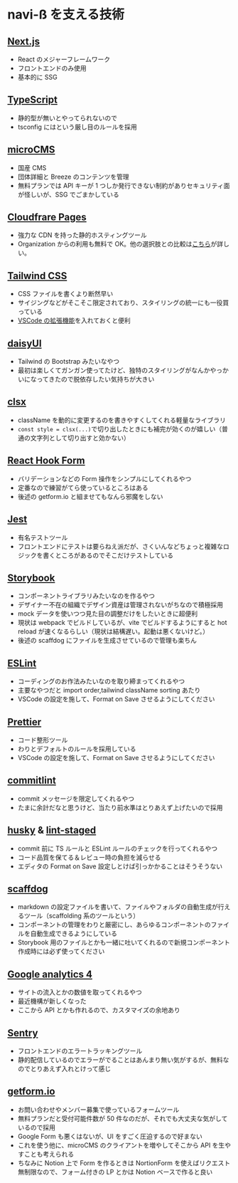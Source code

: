 # navi-ß を支える技術

## [Next.js](https://nextjs.org/)

- React のメジャーフレームワーク
- フロントエンドのみ使用
- 基本的に SSG

## [TypeScript](https://www.typescriptlang.org/)

- 静的型が無いとやってられないので
- tsconfig にはという厳し目のルールを採用

## [microCMS](https://microcms.io/)

- 国産 CMS
- 団体詳細と Breeze のコンテンツを管理
- 無料プランでは API キーが 1 つしか発行できない制約がありセキュリティ面が怪しいが、SSG でごまかしている

## [Cloudfrare Pages](https://pages.cloudflare.com/)

- 強力な CDN を持った静的ホスティングツール
- Organization からの利用も無料で OK。他の選択肢との比較は[こちら](https://zenn.dev/catnose99/scraps/6780379210136f)が詳しい。

## [Tailwind CSS](https://tailwindcss.com/)

- CSS ファイルを書くより断然早い
- サイジングなどがそこそこ限定されており、スタイリングの統一にも一役買っている
- [VSCode の拡張機能](https://zenn.dev/ikenohi/articles/df2bf0c990d99a#%E2%91%A0tailwind-css-intellisense%E3%82%92%E5%85%A5%E3%82%8C%E3%81%A6%E3%80%81%E7%B4%A0%E6%97%A9%E3%81%84%E8%A3%9C%E5%AE%8C%E3%82%92%E6%89%8B%E3%81%AB%E5%85%A5%E3%82%8C%E3%82%8B)を入れておくと便利

## [daisyUI](https://daisyui.com/)

- Tailwind の Bootstrap みたいなやつ
- 最初は楽しくてガンガン使ってたけど、独特のスタイリングがなんかやっかいになってきたので脱依存したい気持ちが大きい

## [clsx](https://github.com/lukeed/clsx)

- className を動的に変更するのを書きやすくしてくれる軽量なライブラリ
- `const style = clsx(...)`で切り出したときにも補完が効くのが嬉しい（普通の文字列として切り出すと効かない）

## [React Hook Form](https://react-hook-form.com/)

- バリデーションなどの Form 操作をシンプルにしてくれるやつ
- 定番なので練習がてら使っているところはある
- 後述の getform.io と組ませてもなんら邪魔をしない

## [Jest](https://jestjs.io/)

- 有名テストツール
- フロントエンドにテストは要らねえ派だが、さくいんなどちょっと複雑なロジックを書くところがあるのでそこだけテストしている

## [Storybook](https://storybook.js.org/)

- コンポーネントライブラリみたいなのを作るやつ
- デザイナー不在の組織でデザイン資産は管理されないがちなので積極採用
- mock データを使いつつ見た目の調整だけをしたいときに超便利
- 現状は webpack でビルドしているが、vite でビルドするようにすると hot reload が速くなるらしい（現状は結構遅い。起動は悪くないけど。）
- 後述の scaffdog にファイルを生成させているので管理も楽ちん

## [ESLint](https://eslint.org/)

- コーディングのお作法みたいなのを取り締まってくれるやつ
- 主要なやつだと import order,tailwind className sorting あたり
- VSCode の設定を施して、Format on Save させるようにしてください

## [Prettier](https://prettier.io/)

- コード整形ツール
- わりとデフォルトのルールを採用している
- VSCode の設定を施して、Format on Save させるようにしてください

## [commitlint](https://commitlint.js.org/#/)

- commit メッセージを限定してくれるやつ
- たまに余計だなと思うけど、当たり前水準はとりあえず上げたいので採用

## [husky](https://github.com/typicode/husky) & [lint-staged](https://github.com/okonet/lint-staged)

- commit 前に TS ルールと ESLint ルールのチェックを行ってくれるやつ
- コード品質を保てる＆レビュー時の負担を減らせる
- エディタの Format on Save 設定しとけば引っかかることはそうそうない

## [scaffdog](https://github.com/cats-oss/scaffdog)

- markdown の設定ファイルを書いて、ファイルやフォルダの自動生成が行えるツール（scaffolding 系のツールという）
- コンポーネントの管理をわりと厳密にし、あらゆるコンポーネントのファイルを自動生成できるようにしている
- Storybook 用のファイルとかも一緒に吐いてくれるので新規コンポーネント作成時には必ず使ってください

## [Google analytics 4](https://developers.google.com/analytics/devguides/collection/ga4)

- サイトの流入とかの数値を取ってくれるやつ
- 最近機構が新しくなった
- ここから API とかも作れるので、カスタマイズの余地あり

## [Sentry](https://sentry.io/)

- フロントエンドのエラートラッキングツール
- 静的配信しているのでエラーがでることはあんまり無い気がするが、無料なのでとりあえず入れとけって感じ

## [getform.io](https://getform.io/)

- お問い合わせやメンバー募集で使っているフォームツール
- 無料プランだと受付可能件数が 50 件なのだが、それでも大丈夫な気がしているので採用
- Google Form も悪くはないが、UI をすごく圧迫するので好まない
- これを使う他に、microCMS のクライアントを増やしてそこから API を生やすことも考えられる
- ちなみに Notion 上で Form を作るときは NortionForm を使えばリクエスト無制限なので、フォーム付きの LP とかは Notion ベースで作ると良い
